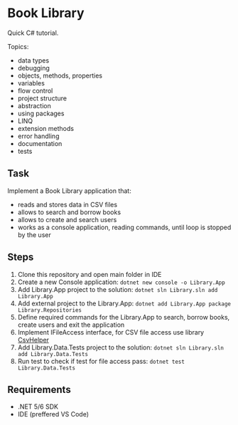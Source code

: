 # Book Library
Quick C# tutorial.

Topics: 
- data types
- debugging
- objects, methods, properties
- variables
- flow control
- project structure
- abstraction
- using packages
- LINQ
- extension methods
- error handling
- documentation
- tests

## Task
Implement a Book Library application that:
- reads and stores data in CSV files
- allows to search and borrow books
- allows to create and search users
- works as a console application, reading commands, until loop is stopped by the user

## Steps
1. Clone this repository and open main folder in IDE
1. Create a new Console application:
`dotnet new console -o Library.App`
1. Add Library.App project to the solution: `dotnet sln Library.sln add Library.App`
1. Add external project to the Library.App: `dotnet add Library.App package Library.Repositories`
1. Define required commands for the Library.App to search, borrow books, create users and exit the application
1. Implement IFileAccess interface, for CSV file access use library [CsvHelper](https://joshclose.github.io/CsvHelper/getting-started/)
1. Add Library.Data.Tests project to the solution: `dotnet sln Library.sln add Library.Data.Tests`
1. Run test to check if test for file access pass: `dotnet test Library.Data.Tests`

## Requirements
- .NET 5/6 SDK
- IDE (preffered VS Code)